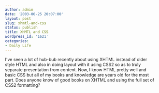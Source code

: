 ```yaml
---
author: admin
date: '2003-06-25 20:07:00'
layout: post
slug: xhmtl-and-css
status: publish
title: XHMTL and CSS
wordpress_id: '1621'
categories:
- Daily Life
---
```


I've seen a lot of hub-bub recently about using XHTML instead of older
style HTML and also in doing layout with it using CSS2 so as to truly
separate presentation from content. Now, I know HTML pretty well and
basic CSS but all of my books and knowledge are years old for the most
part. Does anyone know of good books on XHTML and using the full set of
CSS2 formatting?
